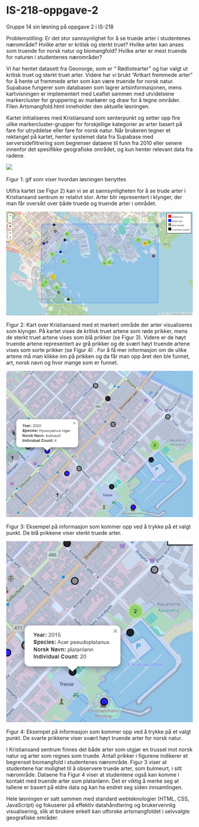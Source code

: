 # IS-218-oppgave-2
Gruppe 14 sin løsning på oppgave 2 i IS-218

Problemstilling: Er det stor sannsynlighet for å se truede arter i studentenes nærområde? Hvilke arter er kritisk og sterkt truet? Hvilke arter kan anses som truende for norsk natur og biomangfold?  Hvilke arter er mest truende for naturen i studentenes nærområder?


Vi har hentet datasett fra Geonorge, som er “ Rødlistearter” og har valgt ut kritisk truet og sterkt truet arter. Videre har vi brukt “Artkart fremmede arter” for å hente ut fremmede arter som kan være truende for norsk natur. Supabase fungerer som databasen som lagrer artsinformasjonen, mens kartvisningen er implementert med Leaflet sammen med utvidelsene markercluster for gruppering av markører og draw for å tegne områder. Filen Artsmangfold.html inneholder den aktuelle løsningen.

Kartet initialiseres med Kristiansand som senterpunkt og setter opp fire ulike markercluster-grupper for forskjellige kategorier av arter basert på fare for utryddelse eller fare for norsk natur. Når brukeren tegner et rektangel på kartet, henter systemet data fra Supabase med serversidefiltrering som begrenser dataene til funn fra 2010 eller senere innenfor det spesifikke geografiske området, og kun henter relevant data fra radene.

![](Video.gif)

Figur 1: gif som viser hvordan løsningen benyttes

Utifra kartet (se Figur 2) kan vi se at sannsynligheten for å se trude arter i Kristiansand sentrum er relativt stor. Arter blir representert i klynger, der man får oversikt over både truede og truende arter i området.


![](Bilde1.png)

Figur 2: Kart over Kristiansand med et markert område der arter visualiseres som klynger. 
På kartet vises de kritisk truet artene som røde prikker, mens de sterkt truet artene vises som blå prikker (se Figur 3). Videre er de høyt truende artene representert av grå prikker og de svært høyt truende artene vises som sorte prikker (se Figur 4) . For å få mer informasjon om de ulike artene må man klikke inn på prikken og da får man opp året den ble funnet, art, norsk navn og hvor mange som er funnet. 

![](Bilde2.png)

Figur 3: Eksempel på informasjon som kommer opp ved å trykke på et valgt punkt. De blå prikkene viser sterkt truede arter.

![](Bilde3.png)

Figur 4: Eksempel på informasjon som kommer opp ved å trykke på et valgt punkt. De svarte prikkene viser svært høyt truende arter for norsk natur.

I Kristiansand sentrum finnes det både arter som utgjør en trussel mot norsk natur og arter som regnes som truede. Antall prikker i figurene indikerer et begrenset biomangfold i studentenes nærområde. Figur 3 viser at studentene har mulighet til å observere truede arter, som bulmeurt, i sitt nærområde. Dataene fra Figur 4 viser at studentene også kan komme i kontakt med truende arter som platanlønn. Det er viktig å merke seg at tallene er basert på eldre data og kan ha endret seg siden innsamlingen.

Hele løsningen er satt sammen med standard webteknologier (HTML, CSS, JavaScript) og fokuserer på effektiv datahåndtering og brukervennlig visualisering, slik at brukere enkelt kan utforske artsmangfoldet i selvvalgte geografiske områder.
